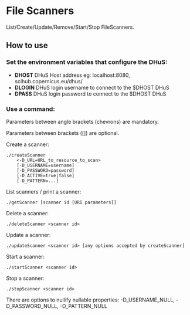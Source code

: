 # File Scanners
List/Create/Update/Remove/Start/Stop FileScanners.

## How to use

### Set the environment variables that configure the DHuS:

+ **DHOST** DHuS Host address eg: localhost:8080, scihub.copernicus.eu/dhus/
+ **DLOGIN** DHuS login username to connect to the $DHOST DHuS
+ **DPASS** DHuS login password to connect to the $DHOST DHuS

### Use a command:

Parameters between angle brackets (chevrons) are mandatory.

Parameters between brackets ([]) are optional.

Create a scanner:
```
./createScanner
    <-D_URL=URL_to_resource_to_scan>
    [-D_USERNAME=username]
    [-D_PASSWORD=password]
    [-D_ACTIVE=true|false]
    [-D_PATTERN=...]
```

List scanners / print a scanner:
```
./getScanner [scanner id [URI parameters]]
```

Delete a scanner:
```
./deleteScanner <scanner id>
```

Update a scanner:
```
./updateScanner <scanner id> [any options accepted by createScanner]
```

Start a scanner:
```
./startScanner <scanner id>
```

Stop a scanner:
```
./stopScanner <scanner id>
```

There are options to nullify nullable properties: -D_USERNAME_NULL, -D_PASSWORD_NULL, -D_PATTERN_NULL
